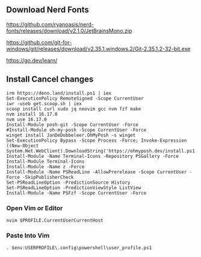 
## Download Nerd Fonts
https://github.com/ryanoasis/nerd-fonts/releases/download/v2.1.0/JetBrainsMono.zip

https://github.com/git-for-windows/git/releases/download/v2.35.1.windows.2/Git-2.35.1.2-32-bit.exe

https://go.dev/learn/

## Install Cancel changes
    irm https://deno.land/install.ps1 | iex
    Set-ExecutionPolicy RemoteSigned -Scope CurrentUser
    iwr -useb get.scoop.sh | iex
    scoop install curl sudo jq neovim gcc nvm fzf make
    nvm install 16.17.0
    nvm use 16.17.0
    Install-Module posh-git -Scope CurrentUser -Force
    #Install-Module oh-my-posh -Scope CurrentUser -Force
    winget install JanDeDobbeleer.OhMyPosh -s winget
    Set-ExecutionPolicy Bypass -Scope Process -Force; Invoke-Expression ((New-Object System.Net.WebClient).DownloadString('https://ohmyposh.dev/install.ps1'))
    Install-Module -Name Terminal-Icons -Repository PSGallery -Force                                                                                       
    Install-Module Terminal-Icons
    Install-Module -Name z -Force
    Install-Module -Name PSReadLine -AllowPrerelease -Scope CurrentUser -Force -SkipPublisherCheck
    Set-PSReadLineOption -PredictionSource History
    Set-PSReadLineOption -PredictionViewStyle ListView
    Install-Module -Name PSFzf -Scope CurrentUser -Force
### Open Vim or Editor 
    nvim $PROFILE.CurrentUserCurrentHost
### Paste Into Vim 
    . $env:USERPROFILE\.config\powershell\user_profile.ps1
 
